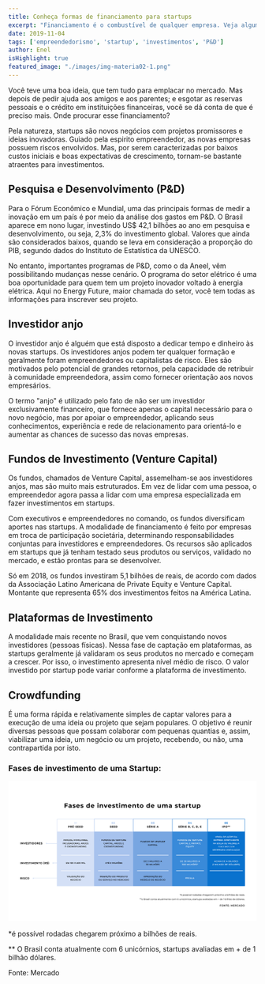 ```yaml
---
title: Conheça formas de financiamento para startups
excerpt: "Financiamento é o combustível de qualquer empresa. Veja algumas formas de tirar o seu projeto do papel."
date: 2019-11-04
tags: ['empreendedorismo', 'startup', 'investimentos', 'P&D']
author: Enel
isHighlight: true
featured_image: "./images/img-materia02-1.png"
---
```


Você teve uma boa ideia, que tem tudo para emplacar no mercado. Mas depois de pedir ajuda aos amigos e aos parentes; e esgotar as reservas pessoais e o crédito em instituições financeiras, você se dá conta de que é preciso mais. Onde procurar esse financiamento?

Pela natureza, startups são novos negócios com projetos promissores e ideias inovadoras. Guiado pela espirito empreendedor, as novas empresas possuem riscos envolvidos. Mas, por serem caracterizadas por baixos custos iniciais e boas expectativas de crescimento, tornam-se bastante atraentes para investimentos.


## Pesquisa e Desenvolvimento (P&D)

Para o Fórum Econômico e Mundial, uma das principais formas de medir a inovação em um país é por meio da análise dos gastos em P&D. O Brasil aparece em nono lugar, investindo US$ 42,1 bilhões ao ano em pesquisa e desenvolvimento, ou seja, 2,3% do investimento global. Valores que ainda são considerados baixos, quando se leva em consideração a proporção do PIB, segundo dados do Instituto de Estatística da UNESCO.

No entanto, importantes programas de P&D, como o da Aneel, vêm possibilitando mudanças nesse cenário. O programa do setor elétrico é uma boa oportunidade para quem tem um projeto inovador voltado à energia elétrica. Aqui no Energy Future, maior chamada do setor, você tem todas as informações para inscrever seu projeto.


## Investidor anjo

O investidor anjo é alguém que está disposto a dedicar tempo e dinheiro às novas startups. Os investidores anjos podem ter qualquer formação e geralmente foram empreendedores ou capitalistas de risco. Eles são motivados pelo potencial de grandes retornos, pela capacidade de retribuir à comunidade empreendedora, assim como fornecer orientação aos novos empresários. 

O termo "anjo" é utilizado pelo fato de não ser um investidor exclusivamente financeiro, que fornece apenas o capital necessário para o novo negócio, mas por apoiar o empreendedor, aplicando seus conhecimentos, experiência e rede de relacionamento para orientá-lo e aumentar as chances de sucesso das novas empresas.


## Fundos de Investimento (Venture Capital)

Os fundos, chamados de Venture Capital, assemelham-se aos investidores anjos, mas são muito mais estruturados. Em vez de lidar com uma pessoa, o empreendedor agora passa a lidar com uma empresa especializada em fazer investimentos em startups. 

Com executivos e empreendedores no comando, os fundos diversificam aportes nas startups. A modalidade de financiamento é feito por empresas em troca de participação societária, determinando responsabilidades conjuntas para investidores e empreendedores. Os recursos são aplicados em startups que já tenham testado seus produtos ou serviços, validado no mercado, e estão prontas para se desenvolver.  

Só em 2018, os fundos investiram 5,1 bilhões de reais, de acordo com dados da Associação Latino Americana de Private Equity e Venture Capital. Montante que representa 65% dos investimentos feitos na América Latina.


## Plataformas de Investimento

A modalidade mais recente no Brasil, que vem conquistando novos investidores (pessoas físicas). Nessa fase de captação em plataformas, as startups geralmente já validaram os seus produtos no mercado e começam a crescer. Por isso, o investimento apresenta nível médio de risco. O valor investido por startup pode variar conforme a plataforma de investimento. 


## Crowdfunding

É uma forma rápida e relativamente simples de captar valores para a execução de uma ideia ou projeto que sejam populares. O objetivo é reunir diversas pessoas que possam colaborar com pequenas quantias e, assim, viabilizar uma ideia, um negócio ou um projeto, recebendo, ou não, uma contrapartida por isto.

### Fases de investimento de uma Startup:

![Infográfico Fases de Investimento](./images/img-materia02-2.jpg)

*é possível rodadas chegarem próximo a bilhões de reais.

** O Brasil conta atualmente com 6 unicórnios, startups avaliadas em + de 1 bilhão dólares.

Fonte: Mercado
